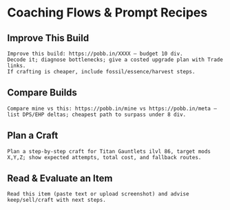 # Coaching Flows & Prompt Recipes

## Improve This Build
```
Improve this build: https://pobb.in/XXXX — budget 10 div.
Decode it; diagnose bottlenecks; give a costed upgrade plan with Trade links.
If crafting is cheaper, include fossil/essence/harvest steps.
```

## Compare Builds
```
Compare mine vs this: https://pobb.in/mine vs https://pobb.in/meta — list DPS/EHP deltas; cheapest path to surpass under 8 div.
```

## Plan a Craft
```
Plan a step-by-step craft for Titan Gauntlets ilvl 86, target mods X,Y,Z; show expected attempts, total cost, and fallback routes.
```

## Read & Evaluate an Item
```
Read this item (paste text or upload screenshot) and advise keep/sell/craft with next steps.
```
